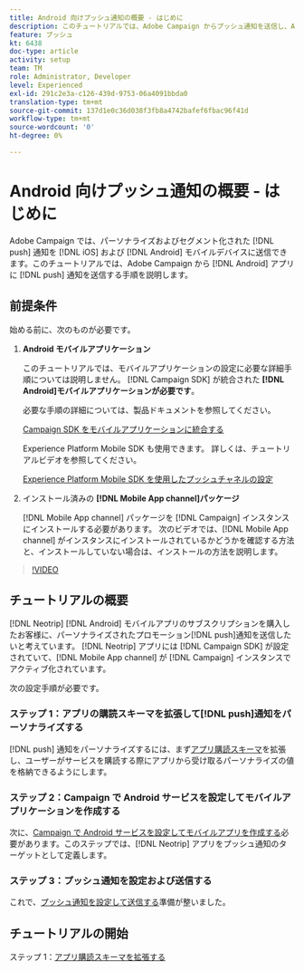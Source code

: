 ```yaml
---
title: Android 向けプッシュ通知の概要 - はじめに
description: このチュートリアルでは、Adobe Campaign からプッシュ通知を送信し、Android アプリでこれらの通知を受信する手順について説明します。
feature: プッシュ
kt: 6438
doc-type: article
activity: setup
team: TM
role: Administrator, Developer
level: Experienced
exl-id: 291c2e3a-c126-439d-9753-06a4091bbda0
translation-type: tm+mt
source-git-commit: 137d1e0c36d038f3fb8a4742bafef6fbac96f41d
workflow-type: tm+mt
source-wordcount: '0'
ht-degree: 0%

---
```


# Android 向けプッシュ通知の概要 - はじめに

Adobe Campaign では、パーソナライズおよびセグメント化された [!DNL push] 通知を [!DNL iOS] および [!DNL Android] モバイルデバイスに送信できます。このチュートリアルでは、Adobe Campaign から [!DNL Android] アプリに [!DNL push] 通知を送信する手順を説明します。

## 前提条件

始める前に、次のものが必要です。

1) **Android モバイルアプリケーション**

   このチュートリアルでは、モバイルアプリケーションの設定に必要な詳細手順については説明しません。 [!DNL Campaign SDK] が統合された **[!DNL Android]モバイルアプリケーションが必要です**。

   必要な手順の詳細については、製品ドキュメントを参照してください。

   [Campaign SDK をモバイルアプリケーションに統合する](https://experienceleague.adobe.com/docs/campaign-classic/using/sending-messages/sending-push-notifications/integrating-campaign-sdk-into-the-mobile-application.html?lang=ja)

   Experience Platform Mobile SDK も使用できます。 詳しくは、チュートリアルビデオを参照してください。

   [Experience Platform Mobile SDK を使用したプッシュチャネルの設定](https://experienceleague.adobe.com/docs/campaign-classic-learn/tutorials/sending-messages/push-channel/configure-push-using-aep-mobile-sdk.html?lang=ja)

2) インストール済みの **[!DNL Mobile App channel]パッケージ**

   [!DNL Mobile App channel] パッケージを [!DNL Campaign] インスタンスにインストールする必要があります。 次のビデオでは、[!DNL Mobile App channel] がインスタンスにインストールされているかどうかを確認する方法と、インストールしていない場合は、インストールの方法を説明します。

>[!VIDEO](https://video.tv.adobe.com/v/326544?quality=12)

## チュートリアルの概要

[!DNL Neotrip] [!DNL Android] モバイルアプリのサブスクリプションを購入したお客様に、パーソナライズされたプロモーション[!DNL push]通知を送信したいと考えています。 [!DNL Neotrip] アプリには [!DNL Campaign SDK] が設定されていて、[!DNL Mobile App channel] が [!DNL Campaign] インスタンスでアクティブ化されています。

次の設定手順が必要です。

### ステップ 1：アプリの購読スキーマを拡張して[!DNL push]通知をパーソナライズする

[!DNL push] 通知をパーソナライズするには、まず[アプリ購読スキーマ](/help/tutorial-getting-started-with-push-notifications-for-android/extending-the-app-subscription-schema.md)を拡張し、ユーザーがサービスを購読する際にアプリから受け取るパーソナライズの値を格納できるようにします。

### ステップ 2：Campaign で Android サービスを設定してモバイルアプリケーションを作成する

次に、[Campaign で Android サービスを設定してモバイルアプリを作成する](/help/tutorial-getting-started-with-push-notifications-for-android/configuring-an-android-service-in-campaign.md)必要があります。このステップでは、[!DNL Neotrip] アプリをプッシュ通知のターゲットとして定義します。

### ステップ 3：プッシュ通知を設定および送信する

これで、[プッシュ通知を設定して送信する](/help/tutorial-getting-started-with-push-notifications-for-android/configuring-and-sending-push-notifications.md)準備が整いました。

## チュートリアルの開始

ステップ 1：[アプリ購読スキーマを拡張する](/help/tutorial-getting-started-with-push-notifications-for-android/extending-the-app-subscription-schema.md)
